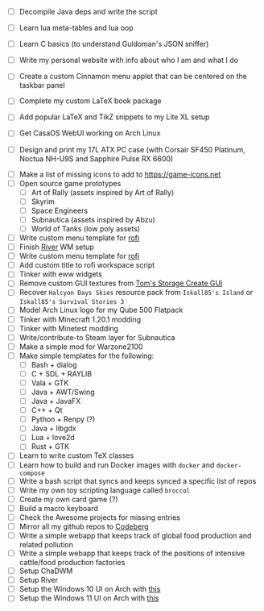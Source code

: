 
- [ ] Decompile Java deps and write the script
- [ ] Learn lua meta-tables and lua oop
- [ ] Learn C basics (to understand Guldoman's JSON sniffer)
- [ ] Write my personal website with info about who I am and what I do
- [ ] Create a custom Cinnamon menu applet that can be centered on the taskbar panel
- [ ] Complete my custom LaTeX book package
- [ ] Add popular LaTeX and TikZ snippets to my Lite XL setup
- [ ] Get CasaOS WebUI working on Arch Linux

- [ ] Design and print my 17L ATX PC case (with Corsair SF450 Platinum, Noctua NH-U9S and Sapphire Pulse RX 6600)
<!-- - [ ] Design my own ATX computer case based on the Lian LI PC-Q21 with FreeCAD's Sheetmetal workbench -->

- [ ] Make a list of missing icons to add to https://game-icons.net
- [ ] Open source game prototypes
  - [ ] Art of Rally (assets inspired by Art of Rally)
  - [ ] Skyrim
  - [ ] Space Engineers
  - [ ] Subnautica (assets inspired by Abzu)
  - [ ] World of Tanks (low poly assets)

- [ ] Write custom menu template for [rofi](https://github.com/davatorium/rofi)
- [ ] Finish [River](https://isaacfreund.com/software/river/) WM setup
- [ ] Write custom menu template for [rofi](https://github.com/davatorium/rofi)
- [ ] Add custom title to rofi workspace script
- [ ] Tinker with eww widgets
- [ ] Remove custom GUI textures from [Tom's Storage Create GUI](https://www.curseforge.com/minecraft/texture-packs/create-simple-storage)
- [ ] Recover `Halcyon Days Skies` resource pack from `Iskall85's Island` or `Iskall85's Survival Stories 3`
- [ ] Model Arch Linux logo for my Qube 500 Flatpack
- [ ] Tinker with Minecraft 1.20.1 modding
- [ ] Tinker with Minetest modding
- [ ] Write/contribute-to Steam layer for Subnautica
- [ ] Make a simple mod for Warzone2100
- [ ] Make simple templates for the following:
  - [ ] Bash + dialog
  - [ ] C + SDL + RAYLIB
  - [ ] Vala + GTK
  - [ ] Java + AWT/Swing
  - [ ] Java + JavaFX
  - [ ] C++ + Qt
  - [ ] Python + Renpy (?)
  - [ ] Java + libgdx
  - [ ] Lua + love2d
  - [ ] Rust + GTK
- [ ] Learn to write custom TeX classes
- [ ] Learn how to build and run Docker images with `docker` and `docker-compose`
- [ ] Write a bash script that syncs and keeps synced a specific list of repos
- [ ] Write my own toy scripting language called `broccol`
- [ ] Create my own card game (?)
- [ ] Build a macro keyboard
- [ ] Check the Awesome projects for missing entries
- [ ] Mirror all my github repos to [Codeberg](https://codeberg.org/)
- [ ] Write a simple webapp that keeps track of global food production and related pollution
- [ ] Write a simple webapp that keeps track of the positions of intensive cattle/food production factories
- [ ] Setup ChaDWM
- [ ] Setup River
- [ ] Setup the Windows 10 UI on Arch with [this](https://www.reddit.com/r/linux/comments/o9l0le/a_program_that_looks_and_works_like_the_windows/)
- [ ] Setup the Windows 11 UI on Arch with [this](https://www.reddit.com/r/unixporn/comments/13zdhqd/hyprland_windows_rice_with_too_much_eww_with_blur/)
